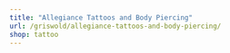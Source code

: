 ```yaml
---
title: "Allegiance Tattoos and Body Piercing"
url: /griswold/allegiance-tattoos-and-body-piercing/
shop: tattoo
---
```

